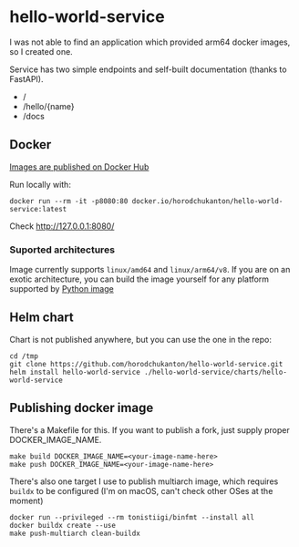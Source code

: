 # hello-world-service

I was not able to find an application which provided arm64 docker images, so I created one.

Service has two simple endpoints and self-built documentation (thanks to FastAPI).
 - / 
 - /hello/{name}
 - /docs

## Docker
[Images are published on Docker Hub](https://hub.docker.com/repository/docker/horodchukanton/hello-world-service/general)

Run locally with:
```
docker run --rm -it -p8080:80 docker.io/horodchukanton/hello-world-service:latest
```

Check http://127.0.0.1:8080/

### Suported architectures
Image currently supports `linux/amd64` and `linux/arm64/v8`. If you are on an exotic architecture, you can build the image yourself for any platform supported by [Python image](https://hub.docker.com/_/python) 


## Helm chart
Chart is not published anywhere, but you can use the one in the repo:

```
cd /tmp
git clone https://github.com/horodchukanton/hello-world-service.git
helm install hello-world-service ./hello-world-service/charts/hello-world-service
```


## Publishing docker image
There's a Makefile for this.
If you want to publish a fork, just supply proper DOCKER_IMAGE_NAME.
```
make build DOCKER_IMAGE_NAME=<your-image-name-here>
make push DOCKER_IMAGE_NAME=<your-image-name-here>
```

There's also one target I use to publish multiarch image, which requires `buildx` to be configured (I'm on macOS, can't check other OSes at the moment)
```
docker run --privileged --rm tonistiigi/binfmt --install all
docker buildx create --use
make push-multiarch clean-buildx
```
